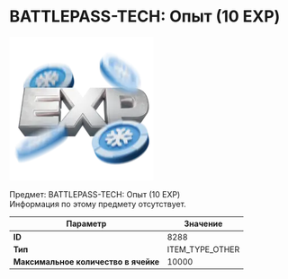 # BATTLEPASS-TECH: Опыт (10 EXP)

![Item Image](../img/8288.webp?raw=true)

Предмет: BATTLEPASS-TECH: Опыт (10 EXP)<br>Информация по этому предмету отсутствует.


| Параметр | Значение |
|----------|----------|
| **ID** | 8288 |
| **Тип** | ITEM_TYPE_OTHER |
| **Максимальное количество в ячейке** | 10000 |

